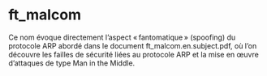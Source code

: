 # ft_malcom
Ce nom évoque directement l’aspect « fantomatique » (spoofing) du protocole ARP abordé dans le document ft_malcom.en.subject.pdf, où l’on découvre les failles de sécurité liées au protocole ARP et la mise en œuvre d’attaques de type Man in the Middle.
